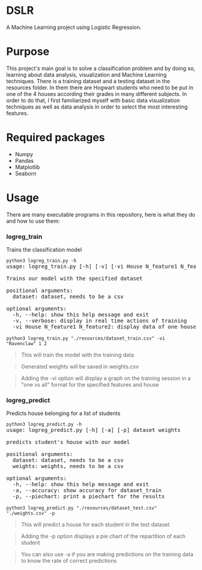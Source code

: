 # DSLR
A Machine Learning project using Logistic Regression.

# Purpose
This project's main goal is to solve a classification problem and by doing so, learning about data analysis, visualization and Machine Learning techniques. 
There is a training dataset and a testing dataset in the resources folder. 
In them there are Hogwart students who need to be put in one of the 4 houses according their grades in many different subjects.
In order to do that, I first familiarized myself with basic data visualization techniques as well as data analysis in order to select the most interesting features.

# Required packages
* Numpy
* Pandas
* Matplotlib
* Seaborn

# Usage
There are many executable programs in this repository, here is what they do and how to use them:

### logreg_train
Trains the classification model
<pre><code>python3 logreg_train.py -h</code>
usage: logreg_train.py [-h] [-v] [-vi House N_feature1 N_feature2] dataset

Trains our model with the specified dataset

positional arguments:
  dataset: dataset, needs to be a csv

optional arguments:
  -h, --help: show this help message and exit
  -v, --verbose: display in real time actions of training
  -vi House N_feature1 N_feature2: display data of one house in a separate windows

<code>python3 logreg_train.py "./resources/dataset_train.csv" -vi "Ravenclaw" 1 2</code>
</pre>
>This will train the model with the training data

>Generated weights will be saved in weights.csv

>Adding the -vi option will display a graph on the training session in a "one vs all" format for the specified features and house

### logreg_predict
Predicts house belonging for a list of students
<pre><code>python3 logreg_predict.py -h</code>
usage: logreg_predict.py [-h] [-a] [-p] dataset weights

predicts student's house with our model

positional arguments:
  dataset: dataset, needs to be a csv
  weights: weights, needs to be a csv

optional arguments:
  -h, --help: show this help message and exit
  -a, --accuracy: show accuracy for dataset_train
  -p, --piechart: print a piechart for the results

<code>python3 logreg_predict.py "./resources/dataset_test.csv" "./weights.csv" -p</code>
</pre>
>This will predict a house for each student in the test dataset

>Adding the -p option displays a pie chart of the repartition of each student

>You can also use -a if you are making predictions on the training data to know the rate of correct predictions
